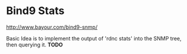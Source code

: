 # Bind9 Stats

http://www.bayour.com/bind9-snmp/

Basic Idea is to implement the output of 'rdnc stats' into the SNMP tree, then querying it. **TODO**
